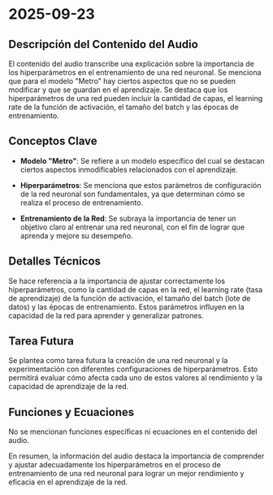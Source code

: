 # 2025-09-23

## Descripción del Contenido del Audio

El contenido del audio transcribe una explicación sobre la importancia de los hiperparámetros en el entrenamiento de una red neuronal. Se menciona que para el modelo "Metro" hay ciertos aspectos que no se pueden modificar y que se guardan en el aprendizaje. Se destaca que los hiperparámetros de una red pueden incluir la cantidad de capas, el learning rate de la función de activación, el tamaño del batch y las épocas de entrenamiento.

## Conceptos Clave

- **Modelo "Metro"**: Se refiere a un modelo específico del cual se destacan ciertos aspectos inmodificables relacionados con el aprendizaje.
  
- **Hiperparámetros**: Se menciona que estos parámetros de configuración de la red neuronal son fundamentales, ya que determinan cómo se realiza el proceso de entrenamiento.

- **Entrenamiento de la Red**: Se subraya la importancia de tener un objetivo claro al entrenar una red neuronal, con el fin de lograr que aprenda y mejore su desempeño.

## Detalles Técnicos

Se hace referencia a la importancia de ajustar correctamente los hiperparámetros, como la cantidad de capas en la red, el learning rate (tasa de aprendizaje) de la función de activación, el tamaño del batch (lote de datos) y las épocas de entrenamiento. Estos parámetros influyen en la capacidad de la red para aprender y generalizar patrones.

## Tarea Futura

Se plantea como tarea futura la creación de una red neuronal y la experimentación con diferentes configuraciones de hiperparámetros. Esto permitirá evaluar cómo afecta cada uno de estos valores al rendimiento y la capacidad de aprendizaje de la red.

## Funciones y Ecuaciones

No se mencionan funciones específicas ni ecuaciones en el contenido del audio.

En resumen, la información del audio destaca la importancia de comprender y ajustar adecuadamente los hiperparámetros en el proceso de entrenamiento de una red neuronal para lograr un mejor rendimiento y eficacia en el aprendizaje de la red.
